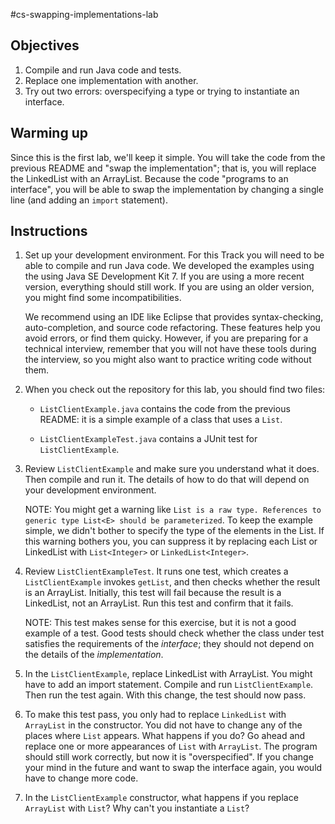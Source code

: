 #cs-swapping-implementations-lab

## Objectives

1.  Compile and run Java code and tests.
2.  Replace one implementation with another.
3.  Try out two errors: overspecifying a type or trying to instantiate an interface.


## Warming up

Since this is the first lab, we'll keep it simple.  You will take the code from the previous README and "swap the implementation"; that is, you will replace the LinkedList with an ArrayList.  Because the code "programs to an interface", you will be able to swap the implementation by changing a single line (and adding an `import` statement).


## Instructions


1.  Set up your development environment.  For this Track you will need to be able to compile and run Java code.  We developed the examples using the using Java SE Development Kit 7. If you are using a more recent version, everything should still work.  If you are using an older version, you might find some incompatibilities.

    We recommend using an IDE like Eclipse that provides syntax-checking, auto-completion, and source code refactoring.  These features help you avoid errors, or find them quicky.  However, if you are preparing for a technical interview, remember that you will not have these tools during the interview, so you might also want to practice writing code without them.

[//]: # (TODO: More details here about compiling and running the examples.)

2.  When you check out the repository for this lab, you should find two files:

    *  `ListClientExample.java` contains the code from the previous README: it is a simple example of a class that uses a `List`.

    *  `ListClientExampleTest.java` contains a JUnit test for `ListClientExample`. 


3.  Review `ListClientExample` and make sure you understand what it does.  Then compile and run it.  The details of how to do that will depend on your development environment.

    NOTE: You might get a warning like `List is a raw type. References to generic type List<E> should be parameterized`.  To keep the example simple, we didn't bother to specify the type of the elements in the List.  If this warning bothers you, you can suppress it by replacing each List or LinkedList with `List<Integer>` or `LinkedList<Integer>`.


4.  Review `ListClientExampleTest`.  It runs one test, which creates a `ListClientExample` invokes `getList`, and then checks whether the result is an ArrayList.  Initially, this test will fail because the result is a LinkedList, not an ArrayList.  Run this test and confirm that it fails.

    NOTE: This test makes sense for this exercise, but it is not a good example of a test.  Good tests should check whether the class under test satisfies the requirements of the *interface*; they should not depend on the details of the *implementation*.


5.  In the `ListClientExample`, replace LinkedList with ArrayList.  You might have to add an import statement.  Compile and run `ListClientExample`.  Then run the test again.  With this change, the test should now pass.


6.  To make this test pass, you only had to replace `LinkedList` with `ArrayList` in the constructor.  You did not have to change any of the places where `List` appears.  What happens if you do?  Go ahead and replace one or more appearances of `List` with `ArrayList`.  The program should still work correctly, but now it is "overspecified".  If you change your mind in the future and want to swap the interface again, you would have to change more code.


7.  In the `ListClientExample` constructor, what happens if you replace `ArrayList` with `List`?  Why can't you instantiate a `List`?

